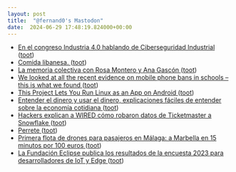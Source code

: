 ```yaml
---
layout: post
title:  "@fernand0's Mastodon"
date:  2024-06-29 17:48:19.824000+00:00
---
```

*  [En el congreso Industria 4.0 hablando de Ciberseguridad Industrial ](http://fernand0.github.io//congreso-industria-40) ([toot](https://mastodon.social/@fernand0/112701164737250401))
*  [Comida libanesa. ](https://avecesunafoto.wordpress.com/2024/06/29/comida-libanesa) ([toot](https://mastodon.social/@fernand0/112701066369545822))
*  [La memoria colectiva con Rosa Montero y Ana Gascón ](https://www.cartv.es/aragonradio/podcast/emision/la-memoria-colectiva-con-rosa-montero-y-ana-gasto) ([toot](https://mastodon.social/@fernand0/112701030315935102))
*  [We looked at all the recent evidence on mobile phone bans in schools – this is what we found ](https://blogs.lse.ac.uk/parenting4digitalfuture/2024/04/10/phone-bans) ([toot](https://mastodon.social/@fernand0/112700797698633894))
*  [This Project Lets You Run Linux as an App on Android ](https://news.itsfoss.com/lindroid) ([toot](https://mastodon.social/@fernand0/112700687092099723))
*  [Entender el dinero y usar el dinero, explicaciones fáciles de entender sobre la economía cotidiana ](https://www.microsiervos.com/archivo/economia/entender-dinero-explicaciones-faciles-economia-cotidiana.htm) ([toot](https://mastodon.social/@fernand0/112700435033393841))
*  [Hackers explican a WIRED cómo robaron datos de Ticketmaster a Snowflake ](https://es.wired.com/articulos/hackers-explican-a-wired-como-robaron-datos-de-ticketmaster-a-snowflak) ([toot](https://mastodon.social/@fernand0/112699615023529241))
*  [Perrete ](https://www.flickr.com/photos/fernand0/53794778008) ([toot](https://mastodon.social/@fernand0/112699496655104171))
*  [Primera flota de drones para pasajeros en Málaga: a Marbella en 15 minutos por 100 euros ](https://www.diariosur.es/malaga/primera-flota-drones-pasajeros-malaga-marbella-minutos-20240618185026-nt.html#vca=fixed-bt) ([toot](https://mastodon.social/@fernand0/112699337465282162))
*  [La Fundación Eclipse publica los resultados de la encuesta 2023 para desarrolladores de IoT y Edge ](https://internetdelascosas.xyz/articulo.php?id=429) ([toot](https://mastodon.social/@fernand0/112699280291046789))

